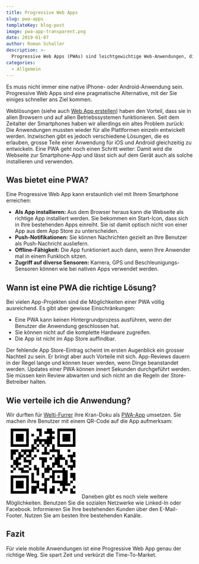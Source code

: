 ```yaml
---
title: Progressive Web Apps
slug: pwa-apps
templateKey: blog-post
image: pwa-app-transparent.png
date: 2019-01-07
author: Roman Schaller
description: >-
  Progressive Web Apps (PWAs) sind leichtgewichtige Web-Anwendungen, die sie auch auf Ihrem iPhone oder Android-Gerät installieren können.
categories:
  - Allgemein
---
```


Es muss nicht immer eine native iPhone- oder Android-Anwendung sein. Progressive Web Apps sind eine pragmatische Alternative, mit der Sie einiges schneller ans Ziel kommen.

Weblösungen (siehe auch [Web App erstellen](/web-apps/)) haben den Vorteil, dass sie in allen Browsern und auf allen Betriebssystemen funktionieren. Seit dem Zeitalter der Smartphones haben wir allerdings ein altes Problem
zurück: Die Anwendungen mussten wieder für alle Plattformen einzeln entwickelt werden. Inzwischen gibt es jedoch verschiedene Lösungen, die es erlauben, grosse Teile einer Anwendung
für iOS und Android gleichzeitig zu entwickeln. Eine PWA geht noch einen Schritt weiter: Damit wird die Webseite zur Smartphone-App und lässt sich auf dem Gerät auch als
solche installieren und verwenden.

## Was bietet eine PWA?

Eine Progressive Web App kann erstaunlich viel mit Ihrem Smartphone erreichen:

- **Als App installieren:** Aus dem Browser heraus kann die Webseite als richtige App installiert werden. Sie bekommen ein Start-Icon, dass sich in Ihre bestehenden Apps einreiht.
  Sie ist damit optisch nicht von einer App aus dem App Store zu unterscheiden.
- **Push-Notifikationen:** Sie können Nachrichten gezielt an Ihre Benutzer als Push-Nachricht ausliefern.
- **Offline-Fähigkeit:** Die App funktioniert auch dann, wenn Ihre Anwender mal in einem Funkloch sitzen.
- **Zugriff auf diverse Sensoren:** Kamera, GPS und Beschleunigungs-Sensoren können wie bei nativen Apps verwendet werden.

## Wann ist eine PWA die richtige Lösung?

Bei vielen App-Projekten sind die Möglichkeiten einer PWA völlig ausreichend. Es gibt aber gewisse Einschränkungen:

- Eine PWA kann keinen Hintergrundprozess ausführen, wenn der Benutzer die Anwendung geschlossen hat.
- Sie können nicht auf die komplette Hardware zugreifen.
- Die App ist nicht im App Store auffindbar.

Der fehlende App Store-Eintrag scheint im ersten Augenblick ein grosser Nachteil zu sein. Er bringt aber auch Vorteile mit sich. App-Reviews dauern in der Regel lange und können
teuer werden, wenn Dinge beanstandet werden. Updates einer PWA können innert Sekunden durchgeführt werden. Sie müssen kein Review abwarten und sich nicht an die Regeln der
Store-Betreiber halten.

## Wie verteile ich die Anwendung?

Wir durften für [Welti-Furrer](https://www.welti-furrer.ch/) ihre Kran-Doku als [PWA-App](https://kranapp.welti-furrer.ch/) umsetzen. Sie machen ihre Benutzer mit einem QR-Code auf die App aufmerksam:
![QR-Codes](qr-code.png)
Daneben gibt es noch viele weitere Möglichkeiten. Benutzen Sie die sozialen Netzwerke wie Linked-In oder Facebook. Informieren Sie Ihre bestehenden Kunden über den E-Mail-Footer.
Nutzen Sie am besten Ihre bestehenden Kanäle.

## Fazit

Für viele mobile Anwendungen ist eine Progressive Web App genau der richtige Weg. Sie spart Zeit und verkürzt die Time-To-Market.
